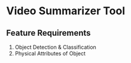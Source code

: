 # Video Summarizer Tool

## Feature Requirements

1. Object Detection & Classification
2. Physical Attributes of Object
